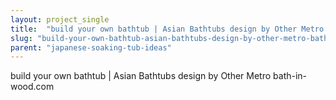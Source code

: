 ```yaml
---
layout: project_single
title:  "build your own bathtub | Asian Bathtubs design by Other Metro bath-in-wood.com"
slug: "build-your-own-bathtub-asian-bathtubs-design-by-other-metro-bath-in-woodcom"
parent: "japanese-soaking-tub-ideas"
---
```

build your own bathtub | Asian Bathtubs design by Other Metro bath-in-wood.com
